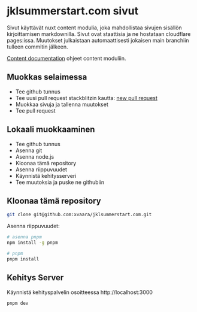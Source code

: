 # jklsummerstart.com sivut

Sivut käyttävät nuxt content modulia, joka mahdollistaa sivujen sisällön kirjoittamisen markdownilla. Sivut ovat staattisia ja ne hostataan cloudflare pages:issa. Muutokset julkaistaan automaattisesti jokaisen main branchiin tulleen commitin jälkeen.

[Content documentation](https://content.nuxt.com/) ohjeet content moduliin.

## Muokkas selaimessa

- Tee github tunnus
- Tee uusi pull request stackblitzin kautta: [new pull request](https://pr.new/xvaara/jklsummerstart.com)
- Muokkaa sivuja ja tallenna muutokset
- Tee pull request

## Lokaali muokkaaminen

- Tee github tunnus
- Asenna git
- Asenna node.js
- Kloonaa tämä repository
- Asenna riippuvuudet
- Käynnistä kehitysserveri
- Tee muutoksia ja puske ne githubiin

## Kloonaa tämä repository

```bash
git clone git@github.com:xvaara/jklsummerstart.com.git
```

Asenna riippuvuudet:

```bash
# asenna pnpm
npm install -g pnpm

# pnpm
pnpm install
```

## Kehitys Server

Käynnistä kehityspalvelin osoitteessa http://localhost:3000

```bash
pnpm dev
```
